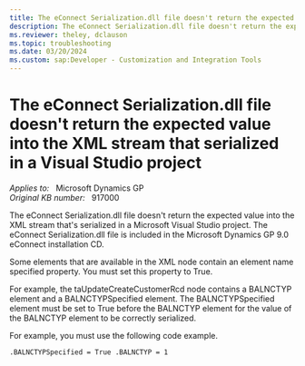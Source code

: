 ```yaml
---
title: The eConnect Serialization.dll file doesn't return the expected value into the XML stream that serialized in a Visual Studio project
description: The eConnect Serialization.dll file doesn't return the expected value into the XML stream that serialized in a Visual Studio project.
ms.reviewer: theley, dclauson
ms.topic: troubleshooting
ms.date: 03/20/2024
ms.custom: sap:Developer - Customization and Integration Tools
---
```

# The eConnect Serialization.dll file doesn't return the expected value into the XML stream that serialized in a Visual Studio project

_Applies to:_ &nbsp; Microsoft Dynamics GP  
_Original KB number:_ &nbsp; 917000

The eConnect Serialization.dll file doesn't return the expected value into the XML stream that's serialized in a Microsoft Visual Studio project. The eConnect Serialization.dll file is included in the Microsoft Dynamics GP 9.0 eConnect installation CD.

Some elements that are available in the XML node contain an element name specified property. You must set this property to True.

For example, the taUpdateCreateCustomerRcd node contains a BALNCTYP element and a BALNCTYPSpecified element. The BALNCTYPSpecified element must be set to True before the BALNCTYP element for the value of the BALNCTYP element to be correctly serialized.

For example, you must use the following code example.

`.BALNCTYPSpecified = True .BALNCTYP = 1`
